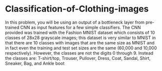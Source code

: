 # Classification-of-Clothing-images
In this problem, you will be using an output of a bottleneck layer from pre-trained CNN as input features for a few simple classifiers. The CNN provided was trained with the Fashion MNIST dataset which consists of 10 classes of 28x28 grayscale images; this dataset is very similar to MNIST in that there are 10 classes with images that are the same size as MNIST and in fact even the training and test set sizes are the same (60,000 and 10,000 respectively). However, the classes are not the digits 0 through 9. Instead the classes are:  T-shirt/top, Trouser, Pullover,  Dress,  Coat,  Sandal, Shirt, Sneaker, Bag, and Ankle boot
